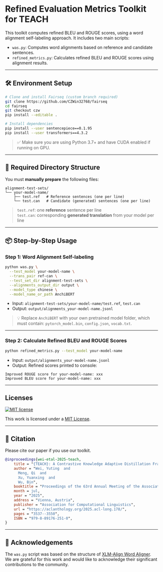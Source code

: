 # Refined Evaluation Metrics Toolkit for TEACH

This toolkit computes refined BLEU and ROUGE scores, using a word alignment self-labeling approach. It includes two main scripts:

- `was.py`: Computes word alignments based on reference and candidate sentences.
- `refined_metrics.py`: Calculates refined BLEU and ROUGE scores using alignment results.

---

## 🛠️ Environment Setup

```bash
# Clone and install Fairseq (custom branch required)
git clone https://github.com/CZWin32768/fairseq
cd fairseq
git checkout czw
pip install --editable .

# Install dependencies
pip install --user sentencepiece==0.1.95
pip install --user transformers==4.3.2
```

> ✅ Make sure you are using Python 3.7+ and have CUDA enabled if running on GPU.

---

## 📁 Required Directory Structure

You must **manually prepare** the following files:

```
alignment-test-sets/
└── your-model-name/
    ├── test.ref   # Reference sentences (one per line)
    └── test.can   # Candidate (generated) sentences (one per line)
```

> `test.ref`: one **reference** sentence per line  
> `test.can`: corresponding **generated translation** from your model per line

---

## 📦 Step-by-Step Usage

### Step 1: Word Alignment Self-labeling

```bash
python was.py \
  --test_model your-model-name \
  --trans_pair ref-can \
  --test_set_dir alignment-test-sets \
  --alignments_output_dir output \
  --model_type chinese \
  --model_name_or_path AnchiBERT
```

- Input: `alignment-test-sets/your-model-name/test.ref`, `test.can`
- Output: `output/alignments_your-model-name.jsonl`

> 💡 Replace `AnchiBERT` with your own pretrained model folder, which must contain:
> `pytorch_model.bin`, `config.json`, `vocab.txt`.

---

### Step 2: Calculate Refined BLEU and ROUGE Scores

```bash
python refined_metrics.py --test_model your-model-name
```

- Input: `output/alignments_your-model-name.jsonl`
- Output: Refined scores printed to console:

```
Improved ROUGE score for your-model-name: xxx
Improved BLEU score for your-model-name: xxx
```

---

## Licenses

[![MIT license](https://img.shields.io/badge/License-MIT-blue.svg)](https://lbesson.mit-license.org/)

This work is licensed under a [MIT License](https://lbesson.mit-license.org/).

---

## 📧 Citation

Please cite our paper if you use our toolkit.

```bibtex
@inproceedings{wei-etal-2025-teach,
    title = "{TEACH}: A Contrastive Knowledge Adaptive Distillation Framework for Classical {C}hinese Understanding",
    author = "Wei, Yuting  and
      Meng, Qi  and
      Xu, Yuanxing  and
      Wu, Bin",
    booktitle = "Proceedings of the 63rd Annual Meeting of the Association for Computational Linguistics (Volume 1: Long Papers)",
    month = jul,
    year = "2025",
    address = "Vienna, Austria",
    publisher = "Association for Computational Linguistics",
    url = "https://aclanthology.org/2025.acl-long.178/",
    pages = "3537--3550",
    ISBN = "979-8-89176-251-0",
}
```

---

## 🙏 Acknowledgements

The `was.py` script was based on the structure of [XLM-Align Word Aligner](https://github.com/CZWin32768/XLM-Align/tree/master/word_aligner). We are grateful for this work and would like to acknowledge their significant contributions to the community.
